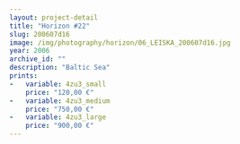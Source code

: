 ```yaml
---
layout: project-detail
title: "Horizon #22"
slug: 200607d16
image: /img/photography/horizon/06_LEISKA_200607d16.jpg
year: 2006
archive_id: ""
description: "Baltic Sea"
prints: 
-   variable: 4zu3_small
    price: "120,00 €"
-   variable: 4zu3_medium
    price: "750,00 €"
-   variable: 4zu3_large
    price: "900,00 €"
---
```

